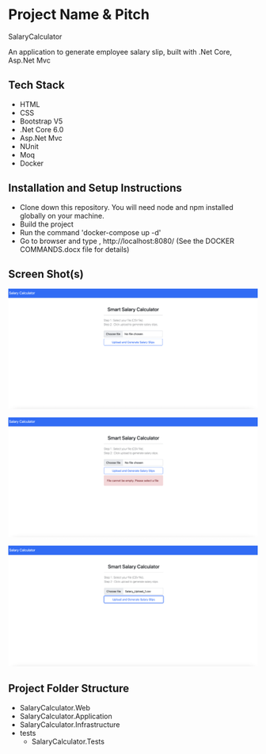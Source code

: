 # Project Name & Pitch

SalaryCalculator

An application to generate employee salary slip, built with .Net Core, Asp.Net Mvc

## Tech Stack

- HTML
- CSS
- Bootstrap V5
- .Net Core 6.0
- Asp.Net Mvc
- NUnit
- Moq
- Docker

## Installation and Setup Instructions

- Clone down this repository. You will need node and npm installed globally on your machine.
- Build the project
- Run the command 'docker-compose up -d'  
- Go to browser and type , http://localhost:8080/
(See the DOCKER COMMANDS.docx file for details)

## Screen Shot(s)

![App Screenshot](https://github.com/shelumeal/SalaryCalculator/blob/master/Screenshots/Screen%201.png?raw=true)

![App Screenshot](https://github.com/shelumeal/SalaryCalculator/blob/master/Screenshots/Screen%202.png?raw=true)

![App Screenshot](https://github.com/shelumeal/SalaryCalculator/blob/master/Screenshots/Screen%203.png?raw=true)



## Project Folder Structure

- SalaryCalculator.Web 
- SalaryCalculator.Application
- SalaryCalculator.Infrastructure
- tests
     - SalaryCalculator.Tests
